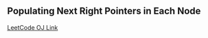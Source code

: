 Populating Next Right Pointers in Each Node
---
[LeetCode OJ Link](https://leetcode.com/problems/populating-next-right-pointers-in-each-node/)
